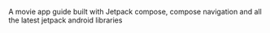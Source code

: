 A movie app guide built with Jetpack compose, compose navigation and all the latest jetpack android libraries
